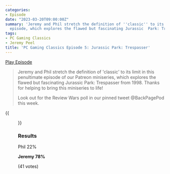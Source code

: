 ```yaml
---
categories:
- Episode
date: "2023-03-20T09:00:00Z"
summary: 'Jeremy and Phil stretch the definition of ''classic'' to its limit in this
  episode, which explores the flawed but fascinating Jurassic  Park: Trespasser.'
tags:
- PC Gaming Classics
- Jeremy Peel
title: 'PC Gaming Classics Episode 5: Jurassic Park: Trespasser'
---
```


[Play Episode](https://www.patreon.com/posts/pc-gaming-5-park-80198542)
> Jeremy and Phil stretch the definition of 'classic' to its limit in this penultimate episode of our Patreon miniseries, which explores the flawed but fascinating Jurassic  Park: Trespasser from 1998. Thanks for helping to bring this miniseries to life!
>
> Look out for the Review Wars poll in our pinned tweet @BackPagePod this week. 

{{<figure 
    src="/assets/images/peel-trespasser.jpeg" 
    alt="First contact with Trespasser is going well. Yep, that's my arm." >}}

### Results

Phil 22%

**Jeremy 78%**

(41 votes)